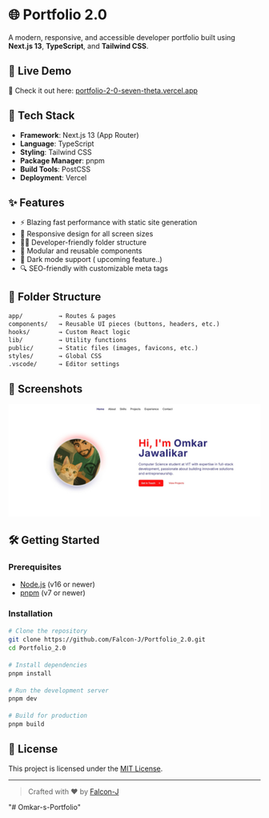 
# 🌐 Portfolio 2.0

A modern, responsive, and accessible developer portfolio built using **Next.js 13**, **TypeScript**, and **Tailwind CSS**.

## 🚀 Live Demo

🔗 Check it out here: [portfolio-2-0-seven-theta.vercel.app](https://portfolio-2-0-seven-theta.vercel.app)

## 🧱 Tech Stack

- **Framework**: Next.js 13 (App Router)
- **Language**: TypeScript
- **Styling**: Tailwind CSS
- **Package Manager**: pnpm
- **Build Tools**: PostCSS
- **Deployment**: Vercel

## ✨ Features

- ⚡ Blazing fast performance with static site generation
- 📱 Responsive design for all screen sizes
- 🧑‍💻 Developer-friendly folder structure
- 🧩 Modular and reusable components
- 🌙 Dark mode support ( upcoming feature..)
- 🔍 SEO-friendly with customizable meta tags

## 📁 Folder Structure

```
app/          → Routes & pages  
components/   → Reusable UI pieces (buttons, headers, etc.)  
hooks/        → Custom React logic  
lib/          → Utility functions  
public/       → Static files (images, favicons, etc.)  
styles/       → Global CSS  
.vscode/      → Editor settings  
```

## 📸 Screenshots

![Homepage](./public/screenshots/homepage.jpg)



## 🛠️ Getting Started

### Prerequisites

- [Node.js](https://nodejs.org/) (v16 or newer)
- [pnpm](https://pnpm.io/) (v7 or newer)

### Installation

```bash
# Clone the repository
git clone https://github.com/Falcon-J/Portfolio_2.0.git
cd Portfolio_2.0

# Install dependencies
pnpm install

# Run the development server
pnpm dev

# Build for production
pnpm build
```

## 🪪 License

This project is licensed under the [MIT License](LICENSE).

---

> Crafted with ❤️ by [Falcon-J](https://github.com/Falcon-J)

"# Omkar-s-Portfolio" 
